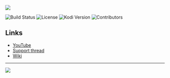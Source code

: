 
![](https://raw.githubusercontent.com/Kolifanes/plugin.video.youtube/master/icon.png)

![Build Status](https://img.shields.io/travis/jdf76/plugin.video.youtube/master.svg)
![License](https://img.shields.io/badge/license-GPL--2.0--only-success.svg)
![Kodi Version](https://img.shields.io/badge/kodi-isengard%2B-success.svg)
![Contributors](https://img.shields.io/github/contributors/jdf76/plugin.video.youtube.svg)

## Links

* [YouTube](http://www.youtube.com)
* [Support thread](http://forum.kodi.tv/showthread.php?tid=325740)
* [Wiki](https://github.com/jdf76/plugin.video.youtube/wiki)

---

![](https://i.imgur.com/fzPmDDJ.gif)

